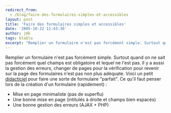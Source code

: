 ```yaml
---
redirect_from:
  - /blog/faire-des-formulaires-simples-et-accessibles
layout: post
title: 'Faire des formulaires simples et accessibles'
date: '2005-10-22 11:43:36'
author: j0k
tags: blabla
excerpt: "Remplier un formulaire n'est pas forcément simple. Surtout quand on ne sait pas forcément quel champs est obligatoire et lequel ne l'est pas. Il y a aussi la gestion des erreurs, changer de pages pour la vérification pour revenir sur la page des formulaires n'est pas non plus adéquate.     \nVoici un petit      …"
---
```


Remplier un formulaire n'est pas forcément simple. Surtout quand on ne sait pas forcément quel champs est obligatoire et lequel ne l'est pas. Il y a aussi la gestion des erreurs, changer de pages pour la vérification pour revenir sur la page des formulaires n'est pas non plus adéquate.
Voici un petit [didacticiel](http://www.fredcavazza.net/doc/tutoriels/formulaire/SVF_intro.htm) pour faire une sorte de formulaire "parfait".   Ce qu'il faut penser lors de la création d'un formulaire (rapidement) :
* Mise en page minimaliste (pas de superflu)
* Une bonne mise en page (intitulés à droite et champs bien espacés)
* Une bonne gestion des erreurs (AJAX + PHP)
